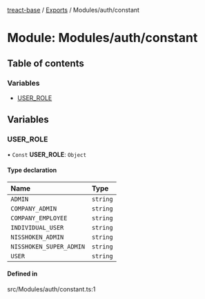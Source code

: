[treact-base](../README.md) / [Exports](../modules.md) / Modules/auth/constant

# Module: Modules/auth/constant

## Table of contents

### Variables

- [USER\_ROLE](Modules_auth_constant.md#user_role)

## Variables

### USER\_ROLE

• `Const` **USER\_ROLE**: `Object`

#### Type declaration

| Name | Type |
| :------ | :------ |
| `ADMIN` | `string` |
| `COMPANY_ADMIN` | `string` |
| `COMPANY_EMPLOYEE` | `string` |
| `INDIVIDUAL_USER` | `string` |
| `NISSHOKEN_ADMIN` | `string` |
| `NISSHOKEN_SUPER_ADMIN` | `string` |
| `USER` | `string` |

#### Defined in

src/Modules/auth/constant.ts:1
